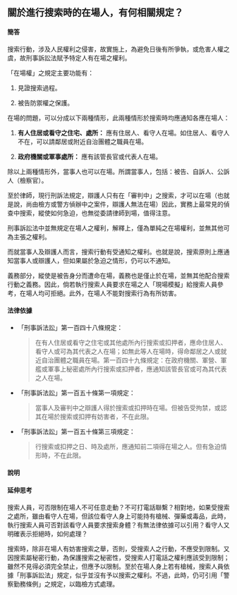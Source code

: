 ## 關於進行搜索時的在場人，有何相關規定？

#### 簡答

搜索行動，涉及人民權利之侵害，故實施上，為避免日後有所爭執，或危害人權之虞，故刑事訴訟法賦予特定人有在場之權利。

「在場權」之規定主要功能有：

1. 見證搜索過程。

2. 被告防禦權之保護。

在場的問題，可以分成以下兩種情形，此兩種情形於搜索時均應通知各應在場人：

1. **有人住居或看守之住宅、處所：** 應有住居人、看守人在場。如住居人、看守人不在，可以請鄰居或附近自治團體之職員在場。

2. **政府機關或軍事處所：** 應有該管長官或代表人在場。

除以上兩種情形外，當事人也可以在場。所謂當事人，包括：被告、自訴人、公訴人（檢察官）。

至於律師，現行刑訴法規定，辯護人只有在「審判中」之搜索，才可以在場（也就是說，尚由檢方或警方偵辦中之案件，辯護人無法在場）因此，實務上最常見的偵查中搜索，縱使如何急迫，也無從委請律師到場，值得注意。

刑事訴訟法中並無規定在場人之權利，解釋上，僅為單純之在場權利，並無其他可為主張之權利。

而就當事人及辯護人而言，搜索行動有受通知之權利。也就是說，搜索原則上應通知當事人或辯護人，但如果屬於急迫之情形，仍可以不通知。

義務部分，縱使是被告身分而遭命在場，義務也是僅止於在場，並無其他配合搜索行動之義務。因此，倘若執行搜索人員要求在場之人「現場模擬」給搜索人員參考，在場人均可拒絕。此外，在場人不能對搜索行為有所妨害。

#### 法律依據

* 「刑事訴法訟」第一百四十八條規定：

   > 在有人住居或看守之住宅或其他處所內行搜索或扣押者，應命住居人、看守人或可為其代表之人在場；如無此等人在場時，得命鄰居之人或就近自治團體之職員在場。第一百四十九條規定：在政府機關、軍營、軍艦或軍事上秘密處所內行搜索或扣押者，應通知該管長官或可為其代表之人在場。

* 「刑事訴法訟」第一百五十條第一項規定：

   > 當事人及審判中之辯護人得於搜索或扣押時在場。但被告受拘禁，或認其在場於搜索或扣押有妨害者，不在此限。

* 「刑事訴法訟」第一百五十條第三項規定：

   > 行搜索或扣押之日、時及處所，應通知前二項得在場之人。但有急迫情形時，不在此限。

#### 說明



#### 延伸思考

搜索人員，可否限制在場人不可任意走動？不可打電話聯繫？相對地，如果受搜索之處所，雖由看守人在場，但該位看守人身上可能持有槍械、彈藥或毒品，此時，執行搜索人員可否對該看守人員要求搜索身體？有無法律依據可以引用？看守人又明確表示拒絕時，如何處理？

搜索時，除非在場人有妨害搜索之舉，否則，受搜索人之行動，不應受到限制。又因搜索屬秘密行動，為保護搜索之秘密性，受搜索人打電話之權利應該受到限制；雖然不見得必須完全禁止，但應予以限制。至於在場人身上若有槍械，搜索人員依據「刑事訴訟法」規定，似乎並沒有予以搜索之權利。不過，此時，仍可引用「警察勤務條例」之規定，以臨檢方式處理。
